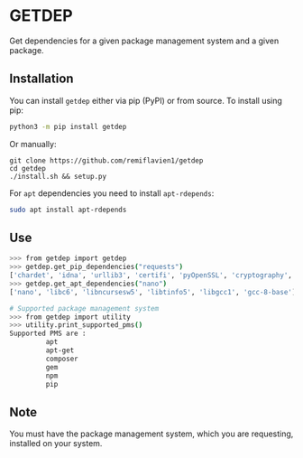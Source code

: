 # GETDEP

Get dependencies for a given package management system and a given package. 


## Installation


You can install ```getdep``` either via pip (PyPI) or from source.
To install using pip:
```bash
python3 -m pip install getdep
```
Or manually:
```
git clone https://github.com/remiflavien1/getdep 
cd getdep
./install.sh && setup.py
```

For ```apt``` dependencies you need to install ```apt-rdepends```:
```bash
sudo apt install apt-rdepends
```


## Use

```bash 
>>> from getdep import getdep
>>> getdep.get_pip_dependencies("requests")
['chardet', 'idna', 'urllib3', 'certifi', 'pyOpenSSL', 'cryptography', 'PySocks', 'win-inet-pton']
>>> getdep.get_apt_dependencies("nano")
['nano', 'libc6', 'libncursesw5', 'libtinfo5', 'libgcc1', 'gcc-8-base']

# Supported package management system
>>> from getdep import utility
>>> utility.print_supported_pms()
Supported PMS are : 
         apt        
         apt-get    
         composer   
         gem        
         npm        
         pip    
```


## Note 
You must have the package management system, which you are requesting, installed on your system.